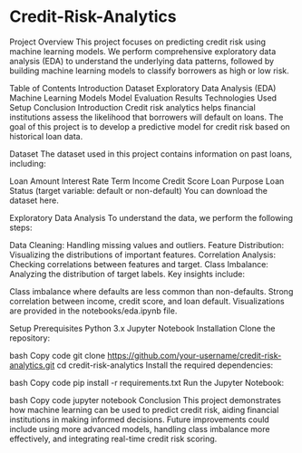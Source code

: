 # Credit-Risk-Analytics
Project Overview
This project focuses on predicting credit risk using machine learning models. We perform comprehensive exploratory data analysis (EDA) to understand the underlying data patterns, followed by building machine learning models to classify borrowers as high or low risk.

Table of Contents
Introduction
Dataset
Exploratory Data Analysis (EDA)
Machine Learning Models
Model Evaluation
Results
Technologies Used
Setup
Conclusion
Introduction
Credit risk analytics helps financial institutions assess the likelihood that borrowers will default on loans. The goal of this project is to develop a predictive model for credit risk based on historical loan data.

Dataset
The dataset used in this project contains information on past loans, including:

Loan Amount
Interest Rate
Term
Income
Credit Score
Loan Purpose
Loan Status (target variable: default or non-default)
You can download the dataset here.

Exploratory Data Analysis
To understand the data, we perform the following steps:

Data Cleaning: Handling missing values and outliers.
Feature Distribution: Visualizing the distributions of important features.
Correlation Analysis: Checking correlations between features and target.
Class Imbalance: Analyzing the distribution of target labels.
Key insights include:

Class imbalance where defaults are less common than non-defaults.
Strong correlation between income, credit score, and loan default.
Visualizations are provided in the notebooks/eda.ipynb file.


Setup
Prerequisites
Python 3.x
Jupyter Notebook
Installation
Clone the repository:

bash
Copy code
git clone https://github.com/your-username/credit-risk-analytics.git
cd credit-risk-analytics
Install the required dependencies:

bash
Copy code
pip install -r requirements.txt
Run the Jupyter Notebook:

bash
Copy code
jupyter notebook
Conclusion
This project demonstrates how machine learning can be used to predict credit risk, aiding financial institutions in making informed decisions. Future improvements could include using more advanced models, handling class imbalance more effectively, and integrating real-time credit risk scoring.

